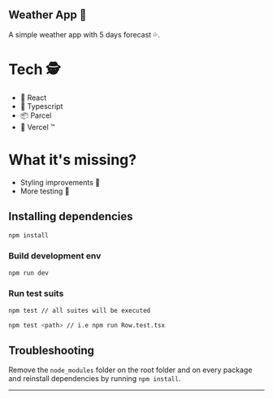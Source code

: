 ## Weather App 🌠 ##
A simple weather app with 5 days forecast 💦.

# Tech 🕵️ #
- 🌠 React
- 🧐 Typescript
- 📦 Parcel
- 🚀 Vercel ™️

# What it's missing? #
- Styling improvements 💅
- More testing 🤯

## Installing dependencies

```sh
npm install
```

### Build development env

```sh
npm run dev
```
### Run test suits 

```sh
npm test // all suites will be executed

npm test <path> // i.e npm run Row.test.tsx
```

## Troubleshooting

Remove the `node_modules` folder on the root folder and on every package and reinstall dependencies by running `npm install`.

---
 
